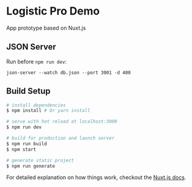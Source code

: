 # Logistic Pro Demo
App prototype based on Nuxt.js

## JSON Server
Run before `npm run dev`:

`json-server --watch db.json --port 3001 -d 400`

## Build Setup

``` bash
# install dependencies
$ npm install # Or yarn install

# serve with hot reload at localhost:3000
$ npm run dev

# build for production and launch server
$ npm run build
$ npm start

# generate static project
$ npm run generate
```

For detailed explanation on how things work, checkout the [Nuxt.js docs](https://github.com/nuxt/nuxt.js).
